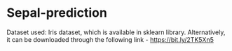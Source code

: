 # Sepal-prediction
Dataset used: Iris dataset, which is available in sklearn library.
Alternatively, it can be downloaded through the following link - https://bit.ly/2TK5Xn5
